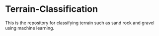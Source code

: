# Terrain-Classification
This is the repository for classifying terrain such as sand rock and gravel using machine learning.
